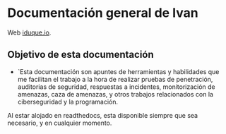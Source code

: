 # Documentación general de Ivan

Web [iduque.io](https://www.mkdocs.org).

## Objetivo de esta documentación

* `Esta documentación son apuntes de herramientas y habilidades  que me facilitan el trabajo a la hora de realizar pruebas de penetración, auditorias de seguridad, respuestas a incidentes, monitorización de amenazas, caza de amenazas, y otros trabajos relacionados con la ciberseguridad y la programación.

Al estar alojado en readthedocs, esta disponible siempre que sea necesario, y en cualquier momento.


